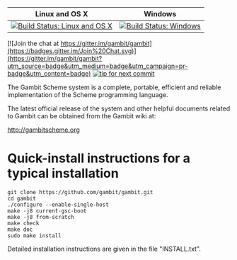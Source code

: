 |Linux and OS X|Windows|
|:--:|:--:|
|[![Build Status: Linux and OS X](https://travis-ci.org/gambit/gambit.svg?branch=master)](https://travis-ci.org/gambit/gambit)|[![Build Status: Windows](https://ci.appveyor.com/api/projects/status/github/gambit/gambit?branch=master&svg=true)](https://ci.appveyor.com/project/feeley/gambit/branch/master)|

[![Join the chat at https://gitter.im/gambit/gambit](https://badges.gitter.im/Join%20Chat.svg)](https://gitter.im/gambit/gambit?utm_source=badge&utm_medium=badge&utm_campaign=pr-badge&utm_content=badge)
[![tip for next commit](http://prime4commit.com/projects/121.svg)](http://prime4commit.com/projects/121)

The Gambit Scheme system is a complete, portable, efficient and
reliable implementation of the Scheme programming language.

The latest official release of the system and other helpful documents
related to Gambit can be obtained from the Gambit wiki at:

  http://gambitscheme.org


Quick-install instructions for a typical installation
=====================================================

    git clone https://github.com/gambit/gambit.git
    cd gambit
    ./configure --enable-single-host
    make -j8 current-gsc-boot
    make -j8 from-scratch
    make check
    make doc
    sudo make install

Detailed installation instructions are given in the file "INSTALL.txt".
